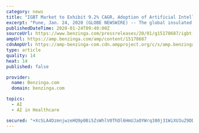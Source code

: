 ```yaml
---
category: news
title: "IGBT Market to Exhibit 9.2% CAGR, Adoption of Artificial Intelligence to Bode Well for Market: Fortune Business Insights™"
excerpt: "Pune, Jan. 24, 2020 (GLOBE NEWSWIRE) -- The global insulated gate bipolar transistor (IGBT) market size will expand in the coming years on account of the increasing demand from high voltage applications such as motor drive inverters,"
publishedDateTime: 2020-01-24T09:40:00Z
sourceUrl: https://www.benzinga.com/pressreleases/20/01/g15178687/igbt-market-to-exhibit-9-2-cagr-adoption-of-artificial-intelligence-to-bode-well-for-market-fortun
ampUrl: https://amp.benzinga.com/amp/content/15178687
cdnAmpUrl: https://amp-benzinga-com.cdn.ampproject.org/c/s/amp.benzinga.com/amp/content/15178687
type: article
quality: 14
heat: 14
published: false

provider:
  name: Benzinga.com
  domain: benzinga.com

topics:
  - AI
  - AI in Healthcare

secured: "+XcSLA4DzmnjwzeHQ9p0Bi5ZsWhlV0ThDl6HmUJaOYWrq380j31WiXU3uZ9DDps2oUGPORfzO8kW5ZdCcdN5QRQwG3kskGTcyvTItBkNcl3ao/NmK11UbDTI+ln//yCnA8Vh5iqpFpet7K9Cl/NQur6ONwoJDn7ZpGaI/eLj+pQ6CLZ7aH0wEirCkC7Kg/aWF/cUL2wBuk8ChehrdX0dGG6VDl2gITAh3xJe6izjU/3hBGJJG6IVBUNiUoGaZToXSHUA2BRkkGltZ851cm9szAoz4VeJrnZnySVamoK+YSSjh4okMnAScJk/5qp9zIVd;nAHGn6FBDvBBb0WSrDAKyA=="
---
```


